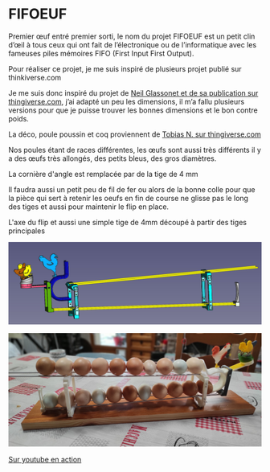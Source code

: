 # FIFOEUF



Premier œuf entré premier sorti, le nom du projet FIFOEUF est un petit clin d’œil à tous ceux qui ont fait de l’électronique ou de l’informatique avec les fameuses piles mémoires FIFO (First Input First Output).

Pour réaliser ce projet, je me suis inspiré de plusieurs projet publié sur thinkiverse.com 

Je me suis donc inspiré du projet de [Neil Glassonet et de sa publication sur thingiverse.com](https://www.thingiverse.com/thing:256007), j’ai adapté un peu les dimensions, il m’a fallu plusieurs versions pour que je puisse trouver les bonnes dimensions et le bon contre poids. 

La déco, poule poussin et coq proviennent de [Tobias N. sur thingiverse.com](https://www.thingiverse.com/thing:2840637)

Nos poules étant de races différentes, les œufs sont aussi très différents il y a des œufs très allongés, des petits bleus, des gros diamètres. 

La cornière d'angle est remplacée par de la tige de 4 mm

Il faudra aussi un petit peu de fil de fer ou alors de la bonne colle pour que la pièce qui sert à retenir les oeufs en fin de course ne glisse pas le long des tiges et aussi pour maintenir le flip en place. 

L'axe du flip et aussi une simple tige de 4mm découpé à partir des tiges principales

![Vue de l'assemblage total](https://github.com/fran6t/FIFOEUF/raw/main/img/Assemblage_Total.jpg)

![Autre vue finie](https://github.com/fran6t/FIFOEUF/raw/main/img/FIFOEUF.jpg)

[Sur youtube en action](https://youtu.be/_T4ELCpPzKQ) 